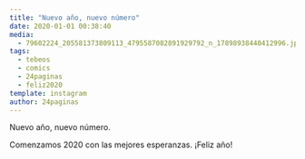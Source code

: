 ```yaml
---
title: "Nuevo año, nuevo número"
date: 2020-01-01 00:38:40
media: 
  - 79602224_205581373809113_4795587082891929792_n_17898938440412996.jpg
tags: 
  - tebeos
  - comics
  - 24paginas
  - feliz2020
template: instagram
author: 24paginas
---
```


Nuevo año, nuevo número.

Comenzamos 2020 con las mejores esperanzas. ¡Feliz año!
